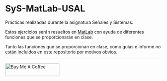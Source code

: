 # SyS-MatLab-USAL

Prácticas realizadas durante la asignatura Señales y Sistemas.

Estos ejercicios serán resueltos en [MatLab](https://es.mathworks.com/products/matlab.html) con ayuda de diferentes funciones que se proporcionarán en clase.

Tanto las funciones que se proporcionan en clase, como guías e informe no están incluidos en este repositorio por motivos obvios.

---

<a href="https://www.buymeacoffee.com/andr3kt" target="_blank"><img src="https://cdn.buymeacoffee.com/buttons/default-blue.png" alt="Buy Me A Coffee" height="41" width="174"></a>
